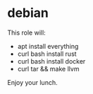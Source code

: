 # debian

This role will:

- apt install everything
- curl bash install rust
- curl bash install docker
- curl tar && make llvm

Enjoy your lunch.
